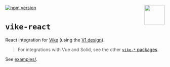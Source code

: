 <!-- WARNING: keep links absolute in this file so they work on NPM too -->

[<img src="https://avatars.githubusercontent.com/u/86403530?s=200&v=4" align="right" width="64" height="64">](https://vite-plugin-ssr.com)
[![npm version](https://img.shields.io/npm/v/vike-react)](https://www.npmjs.com/package/vike-react)

# `vike-react`

React integration for [Vike](https://github.com/brillout/vite-plugin-ssr/issues/736) (using the
[V1 design](https://vite-plugin-ssr.com/migration/v1-design)).

> For integrations with Vue and Solid, see the other [`vike-*` packages](https://vite-plugin-ssr.com/vike-packages).

See [examples/](https://github.com/vikejs/vike-react/tree/main/examples).
